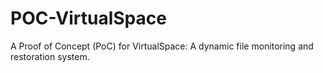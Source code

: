 # POC-VirtualSpace
A Proof of Concept (PoC) for VirtualSpace: A dynamic file monitoring and restoration system.
